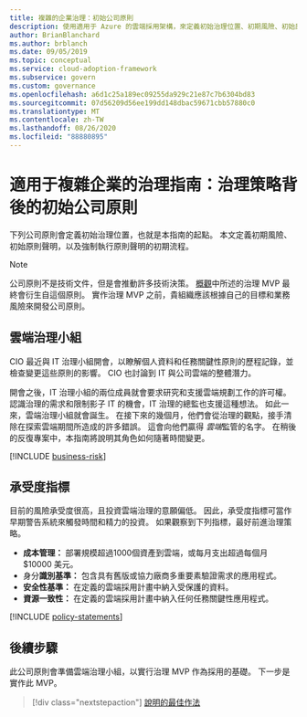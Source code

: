 ```yaml
---
title: 複雜的企業治理：初始公司原則
description: 使用適用于 Azure 的雲端採用架構，來定義初始治理位置、初期風險、初始原則聲明，以及早期強制執行的流程。
author: BrianBlanchard
ms.author: brblanch
ms.date: 09/05/2019
ms.topic: conceptual
ms.service: cloud-adoption-framework
ms.subservice: govern
ms.custom: governance
ms.openlocfilehash: a6d1c25a189ec09255da929c21e87c7b6304bd83
ms.sourcegitcommit: 07d56209d56ee199dd148dbac59671cbb57880c0
ms.translationtype: MT
ms.contentlocale: zh-TW
ms.lasthandoff: 08/26/2020
ms.locfileid: "88880895"
---
```

# <a name="governance-guide-for-complex-enterprises-initial-corporate-policy-behind-the-governance-strategy"></a>適用于複雜企業的治理指南：治理策略背後的初始公司原則

下列公司原則會定義初始治理位置，也就是本指南的起點。 本文定義初期風險、初始原則聲明，以及強制執行原則聲明的初期流程。

> [!NOTE]
> 公司原則不是技術文件，但是會推動許多技術決策。 [概觀](./index.md)中所述的治理 MVP 最終會衍生自這個原則。 實作治理 MVP 之前，貴組織應該根據自己的目標和業務風險來開發公司原則。

## <a name="cloud-governance-team"></a>雲端治理小組

CIO 最近與 IT 治理小組開會，以瞭解個人資料和任務關鍵性原則的歷程記錄，並檢查變更這些原則的影響。 CIO 也討論到 IT 與公司雲端的整體潛力。

開會之後，IT 治理小組的兩位成員就會要求研究和支援雲端規劃工作的許可權。 認識治理的需求和限制影子 IT 的機會，IT 治理的總監也支援這種想法。 如此一來，雲端治理小組就會誕生。 在接下來的幾個月，他們會從治理的觀點，接手清除在探索雲端期間所造成的許多錯誤。 這會向他們贏得 *雲端*監管的名字。 在稍後的反復專案中，本指南將說明其角色如何隨著時間變更。

[!INCLUDE [business-risk](../../../../includes/business-risks.md)]

## <a name="tolerance-indicators"></a>承受度指標

目前的風險承受度很高，且投資雲端治理的意願偏低。 因此，承受度指標可當作早期警告系統來觸發時間和精力的投資。 如果觀察到下列指標，最好前進治理策略。

- **成本管理：** 部署規模超過1000個資產到雲端，或每月支出超過每個月 $10000 美元。
- 身分**識別基準：** 包含具有舊版或協力廠商多重要素驗證需求的應用程式。
- **安全性基準：** 在定義的雲端採用計畫中納入受保護的資料。
- **資源一致性：** 在定義的雲端採用計畫中納入任何任務關鍵性應用程式。

[!INCLUDE [policy-statements](../../../../includes/policy-statements.md)]

## <a name="next-steps"></a>後續步驟

此公司原則會準備雲端治理小組，以實行治理 MVP 作為採用的基礎。 下一步是實作此 MVP。

> [!div class="nextstepaction"]
> [說明的最佳作法](./prescriptive-guidance.md)
